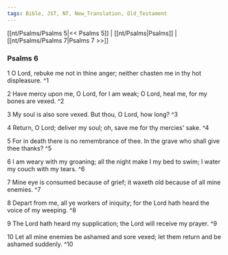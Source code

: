 ```yaml
---
tags: Bible, JST, NT, New_Translation, Old_Testament
---
```


[[nt/Psalms/Psalms 5|<< Psalms 5]] | [[nt/Psalms|Psalms]] | [[nt/Psalms/Psalms 7|Psalms 7 >>]]

### Psalms 6

1 O Lord, rebuke me not in thine anger; neither chasten me in thy hot displeasure.  ^1

2 Have mercy upon me, O Lord, for I am weak; O Lord, heal me, for my bones are vexed.  ^2

3 My soul is also sore vexed. But thou, O Lord, how long?  ^3

4 Return, O Lord; deliver my soul; oh, save me for thy mercies\' sake.  ^4

5 For in death there is no remembrance of thee. In the grave who shall give thee thanks?  ^5

6 I am weary with my groaning; all the night make I my bed to swim; I water my couch with my tears.  ^6

7 Mine eye is consumed because of grief; it waxeth old because of all mine enemies.  ^7

8 Depart from me, all ye workers of iniquity; for the Lord hath heard the voice of my weeping.  ^8

9 The Lord hath heard my supplication; the Lord will receive my prayer.  ^9

10 Let all mine enemies be ashamed and sore vexed; let them return and be ashamed suddenly.  ^10

 
